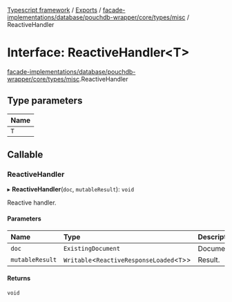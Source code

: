 [Typescript framework](../index.md) / [Exports](../modules.md) / [facade-implementations/database/pouchdb-wrapper/core/types/misc](../modules/facade_implementations_database_pouchdb_wrapper_core_types_misc.md) / ReactiveHandler

# Interface: ReactiveHandler<T\>

[facade-implementations/database/pouchdb-wrapper/core/types/misc](../modules/facade_implementations_database_pouchdb_wrapper_core_types_misc.md).ReactiveHandler

## Type parameters

| Name |
| :------ |
| `T` |

## Callable

### ReactiveHandler

▸ **ReactiveHandler**(`doc`, `mutableResult`): `void`

Reactive handler.

#### Parameters

| Name | Type | Description |
| :------ | :------ | :------ |
| `doc` | `ExistingDocument` | Document. |
| `mutableResult` | `Writable`<`ReactiveResponseLoaded`<`T`\>\> | Result. |

#### Returns

`void`
